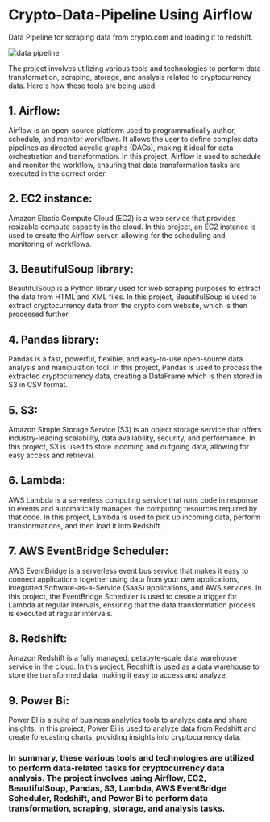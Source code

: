 # Crypto-Data-Pipeline Using Airflow
Data Pipeline for scraping data from crypto.com and loading it to redshift.

![data pipeline](https://user-images.githubusercontent.com/128234000/234315274-e51b97bf-6885-4c40-8a79-2f89609fac94.png)


The project involves utilizing various tools and technologies to perform data transformation, scraping, storage, and analysis related to cryptocurrency data. Here's how these tools are being used:

## 1. Airflow: 
Airflow is an open-source platform used to programmatically author, schedule, and monitor workflows. It allows the user to define complex data pipelines as directed acyclic graphs (DAGs), making it ideal for data orchestration and transformation. In this project, Airflow is used to schedule and monitor the workflow, ensuring that data transformation tasks are executed in the correct order.

## 2. EC2 instance: 
Amazon Elastic Compute Cloud (EC2) is a web service that provides resizable compute capacity in the cloud. In this project, an EC2 instance is used to create the Airflow server, allowing for the scheduling and monitoring of workflows.

## 3. BeautifulSoup library: 
BeautifulSoup is a Python library used for web scraping purposes to extract the data from HTML and XML files. In this project, BeautifulSoup is used to extract cryptocurrency data from the crypto.com website, which is then processed further.

## 4. Pandas library: 
Pandas is a fast, powerful, flexible, and easy-to-use open-source data analysis and manipulation tool. In this project, Pandas is used to process the extracted cryptocurrency data, creating a DataFrame which is then stored in S3 in CSV format.

## 5. S3: 
Amazon Simple Storage Service (S3) is an object storage service that offers industry-leading scalability, data availability, security, and performance. In this project, S3 is used to store incoming and outgoing data, allowing for easy access and retrieval.

## 6. Lambda: 
AWS Lambda is a serverless computing service that runs code in response to events and automatically manages the computing resources required by that code. In this project, Lambda is used to pick up incoming data, perform transformations, and then load it into Redshift.

## 7. AWS EventBridge Scheduler: 
AWS EventBridge is a serverless event bus service that makes it easy to connect applications together using data from your own applications, integrated Software-as-a-Service (SaaS) applications, and AWS services. In this project, the EventBridge Scheduler is used to create a trigger for Lambda at regular intervals, ensuring that the data transformation process is executed at regular intervals.

## 8. Redshift: 
Amazon Redshift is a fully managed, petabyte-scale data warehouse service in the cloud. In this project, Redshift is used as a data warehouse to store the transformed data, making it easy to access and analyze.

## 9. Power Bi: 
Power BI is a suite of business analytics tools to analyze data and share insights. In this project, Power Bi is used to analyze data from Redshift and create forecasting charts, providing insights into cryptocurrency data.


### In summary, these various tools and technologies are utilized to perform data-related tasks for cryptocurrency data analysis. The project involves using Airflow, EC2, BeautifulSoup, Pandas, S3, Lambda, AWS EventBridge Scheduler, Redshift, and Power Bi to perform data transformation, scraping, storage, and analysis tasks.

